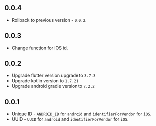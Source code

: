 ## 0.0.4

- Rollback to previous version - `0.0.2`.

## 0.0.3

- Change function for iOS id.

## 0.0.2

- Upgrade flutter version upgrade to `3.7.3`
- Upgrade kotlin version to `1.7.21`
- Upgrade android gradle version to `7.2.2`

## 0.0.1

- Unique ID - `ANDROID_ID` for `android` and `identifierForVendor` for `iOS`.
- UUID - `UUID` for `android` and `identifierForVendor` for `iOS`.

